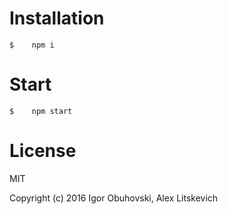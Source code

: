 # Installation

```
$    npm i
```

# Start

```
$    npm start
```

# License

MIT

Copyright (c) 2016 Igor Obuhovski, Alex Litskevich